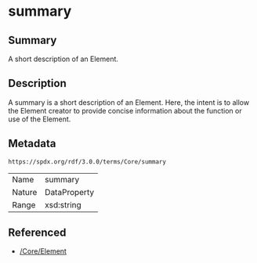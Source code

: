 <!-- Automatically generated by spec-parser v2.3.0 on 2024-07-09T12:43:38.633388+00:00 -->
<!-- SPDX-License-Identifier: Community-Spec-1.0 -->

# summary

## Summary

A short description of an Element.


## Description

A summary is a short description of an Element. Here, the intent is to allow
the Element creator to provide concise information about the function or use of
the Element.


## Metadata

`https://spdx.org/rdf/3.0.0/terms/Core/summary`


| | |
|---|---|
| Name | summary |
| Nature | DataProperty |
| Range | xsd:string |




## Referenced

- [/Core/Element](../../Core/Classes/Element.md)

